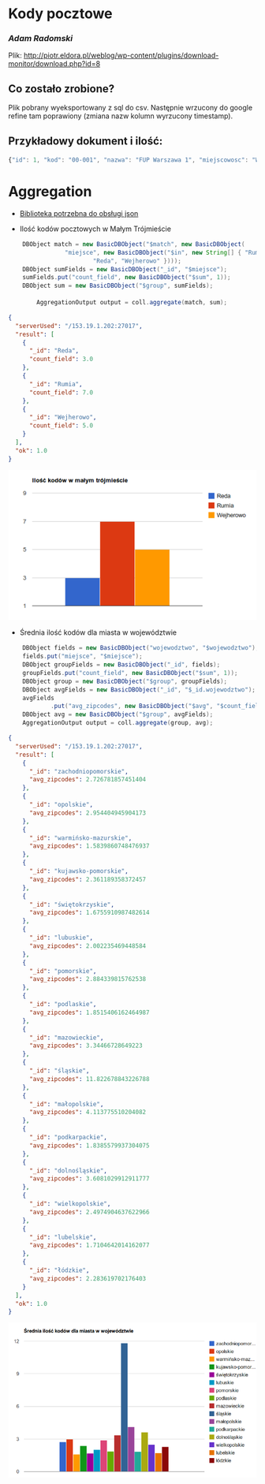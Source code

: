 # Kody pocztowe

### *Adam Radomski*

Plik: http://piotr.eldora.pl/weblog/wp-content/plugins/download-monitor/download.php?id=8


## Co zostało zrobione?
Plik pobrany wyeksportowany z sql do csv. Następnie wrzucony do google refine tam poprawiony (zmiana nazw kolumn wyrzucony timestamp).

## Przykładowy dokument i ilość:
```js
{"id": 1, "kod": "00-001", "nazwa": "FUP Warszawa 1", "miejscowosc": "Warszawa (Śródmieście)", "wojewodztwo": "mazowieckie", "adres": "Al. Jana Pawła II", "powiat": "m. st. Warszawa", "zakres": "numer 82", "gmina": "M. st. Warszawa"} 
```


# Aggregation

* [Biblioteka potrzebna do obsługi json](http://code.google.com/p/google-gson/)


* Ilość kodów pocztowych w Małym Trójmieście
```Java
	DBObject match = new BasicDBObject("$match", new BasicDBObject(
				"miejsce", new BasicDBObject("$in", new String[] { "Rumia",
						"Reda", "Wejherowo" })));
	DBObject sumFields = new BasicDBObject("_id", "$miejsce");
	sumFields.put("count_field", new BasicDBObject("$sum", 1));
	DBObject sum = new BasicDBObject("$group", sumFields);

		AggregationOutput output = coll.aggregate(match, sum);
```

```Json
{
  "serverUsed": "/153.19.1.202:27017",
  "result": [
    {
      "_id": "Reda",
      "count_field": 3.0
    },
    {
      "_id": "Rumia",
      "count_field": 7.0
    },
    {
      "_id": "Wejherowo",
      "count_field": 5.0
    }
  ],
  "ok": 1.0
}
```
![](../images/aradomski/a.png)

* Średnia ilość kodów dla miasta w województwie

```Java
	DBObject fields = new BasicDBObject("wojewodztwo", "$wojewodztwo");
	fields.put("miejsce", "$miejsce");
	DBObject groupFields = new BasicDBObject("_id", fields);
	groupFields.put("count_field", new BasicDBObject("$sum", 1));
	DBObject group = new BasicDBObject("$group", groupFields);
	DBObject avgFields = new BasicDBObject("_id", "$_id.wojewodztwo");
	avgFields
			.put("avg_zipcodes", new BasicDBObject("$avg", "$count_field"));
	DBObject avg = new BasicDBObject("$group", avgFields);
	AggregationOutput output = coll.aggregate(group, avg);
```

```Json
{
  "serverUsed": "/153.19.1.202:27017",
  "result": [
    {
      "_id": "zachodniopomorskie",
      "avg_zipcodes": 2.726781857451404
    },
    {
      "_id": "opolskie",
      "avg_zipcodes": 2.954404945904173
    },
    {
      "_id": "warmińsko-mazurskie",
      "avg_zipcodes": 1.5839860748476937
    },
    {
      "_id": "kujawsko-pomorskie",
      "avg_zipcodes": 2.361189358372457
    },
    {
      "_id": "świętokrzyskie",
      "avg_zipcodes": 1.6755910987482614
    },
    {
      "_id": "lubuskie",
      "avg_zipcodes": 2.002235469448584
    },
    {
      "_id": "pomorskie",
      "avg_zipcodes": 2.884339815762538
    },
    {
      "_id": "podlaskie",
      "avg_zipcodes": 1.8515406162464987
    },
    {
      "_id": "mazowieckie",
      "avg_zipcodes": 3.34466728649223
    },
    {
      "_id": "śląskie",
      "avg_zipcodes": 11.822678843226788
    },
    {
      "_id": "małopolskie",
      "avg_zipcodes": 4.113775510204082
    },
    {
      "_id": "podkarpackie",
      "avg_zipcodes": 1.8385579937304075
    },
    {
      "_id": "dolnośląskie",
      "avg_zipcodes": 3.6081029912911777
    },
    {
      "_id": "wielkopolskie",
      "avg_zipcodes": 2.4974904637622966
    },
    {
      "_id": "lubelskie",
      "avg_zipcodes": 1.7104642014162077
    },
    {
      "_id": "łódzkie",
      "avg_zipcodes": 2.283619702176403
    }
  ],
  "ok": 1.0
}
```
![](../images/aradomski/b.png)


